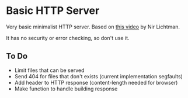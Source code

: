 # Basic HTTP Server
Very basic minimalist HTTP server. Based on [this video](https://www.youtube.com/watch?v=2HrYIl6GpYg) by Nir Lichtman.

It has no security or error checking, so don't use it.

## To Do
- Limit files that can be served
- Send 404 for files that don't exists (current implementation segfaults)
- Add header to HTTP response (content-length needed for browser)
- Make function to handle building response
